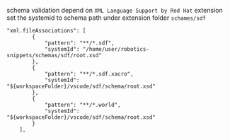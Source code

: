 schema validation depend on `XML Language Support by Red Hat` extension
set the systemid to schema path under extension folder `schames/sdf`

```
"xml.fileAssociations": [
        {
            "pattern": "**/*.sdf",
            "systemId": "/home/user/robotics-snippets/schemas/sdf/root.xsd"
        },
        {
            "pattern": "**/*.sdf.xacro",
            "systemId": "${workspaceFolder}/vscode/sdf/schema/root.xsd"
        },
        {
            "pattern": "**/*.world",
            "systemId": "${workspaceFolder}/vscode/sdf/schema/root.xsd"
        }
    ],
```